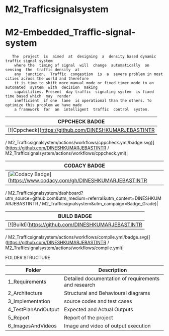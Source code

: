 # M2_Trafficsignalsystem
# M2-Embedded_Traffic-signal-system

       The  project  is  aimed  at  designing  a  density based dynamic traffic signal system 
        where the  timing of signal  will  change  automatically  on  sensing  the  traffic density  at
        any  junction.  Traffic  congestion  is  a  severe problem in most cities across the world and therefore
        it is time to shift more manual mode or fixed timer mode to an automated  system  with  decision  making 
        capabilities. Present  day traffic  signaling system  is fixed  time based which  may  render
        inefficient  if one  lane  is operational than the others. To optimize this problem we have made
        a framework  for  an  intelligent  traffic  control  system.
        
|CPPCHECK BADGE|
|---|
|[![Cppcheck](https://github.com/DINESHKUMARJEBASTINTR
/
M2_Trafficsignalsystem/actions/workflows/cppcheck.yml/badge.svg)](https://github.com/DINESHKUMARJEBASTINTR
/
M2_Trafficsignalsystem/actions/workflows/cppcheck.yml)|

|CODACY BADGE|
|---|
|[![Codacy Badge](https://app.codacy.com/project/badge/Grade/af568a389af94facaee1a1f1cf679bc5)](https://www.codacy.com/gh/DINESHKUMARJEBASTINTR
/
M2_Trafficsignalsystem/dashboard?utm_source=github.com&amp;utm_medium=referral&amp;utm_content=DINESHKUMARJEBASTINTR
/
M2_Trafficsignalsystem&amp;utm_campaign=Badge_Grade)|

|BUILD BADGE|
|---|
|[![Build](https://github.com/DINESHKUMARJEBASTINTR
/
M2_Trafficsignalsystem/actions/workflows/compile.yml/badge.svg)](https://github.com/DINESHKUMARJEBASTINTR
/
M2_Trafficsignalsystem/actions/workflows/compile.yml)|

FOLDER STRUCTURE

|Folder|Description|
|---|---|
|1_Requirements|Detailed documentation of requirements and research|
|2_Architecture|Structural and Behavioural diagrams|
|3_Implementation|source codes and test cases|
|4_TestPlanAndOutput|Expected and Actual Outputs|
|5_Report|Report of the project|
|6_ImagesAndVideos|Image and video of output execution|
